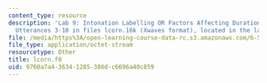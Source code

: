 ```yaml
---
content_type: resource
description: 'Lab 9: Intonation Labelling OR Factors Affecting Duration. Part A1:
  Utterances 3-10 in files lcorn.16k (Xwaves format), located in the labc account'
file: /media/https%3A/open-learning-course-data-rc.s3.amazonaws.com/6-542j-laboratory-on-the-physiology-acoustics-and-perception-of-speech-fall-2005/9760a7a436341285386dc6696a40c859_lcorn.f0
file_type: application/octet-stream
resourcetype: Other
title: lcorn.f0
uid: 9760a7a4-3634-1285-386d-c6696a40c859
---
```

